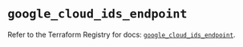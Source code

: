 # `google_cloud_ids_endpoint`

Refer to the Terraform Registry for docs: [`google_cloud_ids_endpoint`](https://registry.terraform.io/providers/hashicorp/google/5.18.0/docs/resources/cloud_ids_endpoint).
